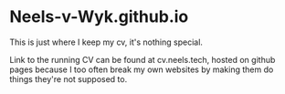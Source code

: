 # Neels-v-Wyk.github.io
This is just where I keep my cv, it's nothing special.

Link to the running CV can be found at cv.neels.tech, hosted on github pages because I too often break my own websites by making them do things they're not supposed to.
